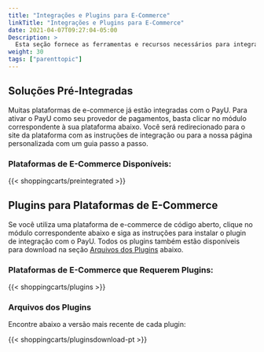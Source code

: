 ```yaml
---
title: "Integrações e Plugins para E-Commerce"
linkTitle: "Integrações e Plugins para E-Commerce"
date: 2021-04-07T09:27:04-05:00
Description: >
  Esta seção fornece as ferramentas e recursos necessários para integrar o PayU com diversas plataformas de e-commerce e soluções de carrinho de compras. Seja utilizando uma plataforma pré-integrada ou instalando um plugin, aqui você encontrará as etapas necessárias para iniciar uma integração eficiente e sem complicações.
weight: 30
tags: ["parenttopic"]
---
```


## Soluções Pré-Integradas

Muitas plataformas de e-commerce já estão integradas com o PayU. Para ativar o PayU como seu provedor de pagamentos, basta clicar no módulo correspondente à sua plataforma abaixo. Você será redirecionado para o site da plataforma com as instruções de integração ou para a nossa página personalizada com um guia passo a passo.

### Plataformas de E-Commerce Disponíveis:

{{< shoppingcarts/preintegrated >}}

## Plugins para Plataformas de E-Commerce

Se você utiliza uma plataforma de e-commerce de código aberto, clique no módulo correspondente abaixo e siga as instruções para instalar o plugin de integração com o PayU. Todos os plugins também estão disponíveis para download na seção [Arquivos dos Plugins](#plugin-files) abaixo.

### Plataformas de E-Commerce que Requerem Plugins:

{{< shoppingcarts/plugins >}}

### Arquivos dos Plugins

Encontre abaixo a versão mais recente de cada plugin:

{{< shoppingcarts/pluginsdownload-pt >}}
